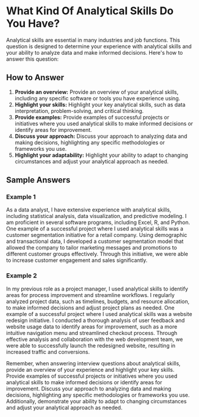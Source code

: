 What Kind Of Analytical Skills Do You Have?
================================================================

Analytical skills are essential in many industries and job functions. This question is designed to determine your experience with analytical skills and your ability to analyze data and make informed decisions. Here's how to answer this question:

How to Answer
-------------

1. **Provide an overview:** Provide an overview of your analytical skills, including any specific software or tools you have experience using.
2. **Highlight your skills:** Highlight your key analytical skills, such as data interpretation, problem-solving, and critical thinking.
3. **Provide examples:** Provide examples of successful projects or initiatives where you used analytical skills to make informed decisions or identify areas for improvement.
4. **Discuss your approach:** Discuss your approach to analyzing data and making decisions, highlighting any specific methodologies or frameworks you use.
5. **Highlight your adaptability:** Highlight your ability to adapt to changing circumstances and adjust your analytical approach as needed.

Sample Answers
--------------

### Example 1

As a data analyst, I have extensive experience with analytical skills, including statistical analysis, data visualization, and predictive modeling. I am proficient in several software programs, including Excel, R, and Python. One example of a successful project where I used analytical skills was a customer segmentation initiative for a retail company. Using demographic and transactional data, I developed a customer segmentation model that allowed the company to tailor marketing messages and promotions to different customer groups effectively. Through this initiative, we were able to increase customer engagement and sales significantly.

### Example 2

In my previous role as a project manager, I used analytical skills to identify areas for process improvement and streamline workflows. I regularly analyzed project data, such as timelines, budgets, and resource allocation, to make informed decisions and adjust project plans as needed. One example of a successful project where I used analytical skills was a website redesign initiative. I conducted a thorough analysis of user feedback and website usage data to identify areas for improvement, such as a more intuitive navigation menu and streamlined checkout process. Through effective analysis and collaboration with the web development team, we were able to successfully launch the redesigned website, resulting in increased traffic and conversions.

Remember, when answering interview questions about analytical skills, provide an overview of your experience and highlight your key skills. Provide examples of successful projects or initiatives where you used analytical skills to make informed decisions or identify areas for improvement. Discuss your approach to analyzing data and making decisions, highlighting any specific methodologies or frameworks you use. Additionally, demonstrate your ability to adapt to changing circumstances and adjust your analytical approach as needed.
